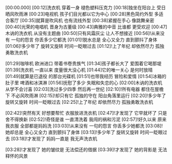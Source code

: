 [00:00.000]
[00:12]洗衣机 穿着一身 褪色塑料压克力
[00:18]独坐在阳台上 受日晒风吹雨淋
[00:23]电视机 孩子们目光都以它为中心
[00:28]黑色简约外型 多适合客厅
[00:35]就算是吹风机 也有流线外型
[00:38]紧握在手心 像跳舞亲密
[00:40]光荣的电唱机 晋身为古董级
[00:43]典雅的中音 比谁都 更受欢迎
[00:47]木讷的洗衣机 从没有主题曲
[00:50]只有风霜灰尘 让人不想接近
[00:56]!从来没有 一句的怨言 你丢多少它都洗
[01:01]!脱水总是 全心又全力 直到颤抖了身体
[01:06]!多少年了 旋转又旋转 时间一眨眼过去
[01:12]!上了年纪 却依然尽力 孤独勇敢洗衣机

[01:29]咖啡机 欧洲进口 带着书卷贵族气
[01:34]孩子都长大了 爱围着它喝那堤
[01:39]洗衣机 一直以来 度量很大没心机
[01:44]它的唯一关心 是何时放晴
[01:49]就算是已退役 的那台光碟机
[01:51]也带我经历 冒险和爱情
[01:54]冰箱的肚子里 啤酒和冰淇淋
[01:56]抚慰了多少 失眠和失恋的心
[02:00]木讷的洗衣机 从学不会讨喜
[02:03]洗过多少四季 然后再一世纪
[02:10]!所有电器 都住在屋檐下 不必风吹雨淋
[02:15]!却只有它 孤独的守在 阳台角落里运行
[02:20]!多少年了 旋转又旋转 时间一眨眼过去
[02:25]!上了年纪 却依然尽力 孤独勇敢洗衣机

[02:42]!突然有天 好想要帮忙 衣服放进洗衣机
[02:47]!才发现了 它早就坏了 只是舍不得换新
[02:52]!奇怪是谁 一直清洗着 我闯的祸和污泥
[02:57]!好久以来 原来我衣服 全部都是妈妈洗
[03:03]!从来没有 一句的怨言 你丢多少她都洗
[03:08]!她却总是 全心又全力 直到颤抖了身体
[03:13]!多少年了 旋转又旋转 时间一眨眼过去
[03:18]!才发现了 妈妈一直是 我无声洗衣机

[03:28]!才发现了 她的皱纹是 无法偿还的借据
[03:39]!才发现了 她的背影是 无法释怀的风景
